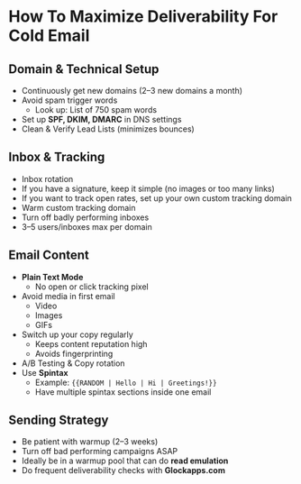 # How To Maximize Deliverability For Cold Email

## Domain & Technical Setup

-   Continuously get new domains (2–3 new domains a month)
-   Avoid spam trigger words
    -   Look up: List of 750 spam words
-   Set up **SPF, DKIM, DMARC** in DNS settings
-   Clean & Verify Lead Lists (minimizes bounces)

## Inbox & Tracking

-   Inbox rotation
-   If you have a signature, keep it simple (no images or too many links)
-   If you want to track open rates, set up your own custom tracking domain
-   Warm custom tracking domain
-   Turn off badly performing inboxes
-   3–5 users/inboxes max per domain

## Email Content

-   **Plain Text Mode**
    -   No open or click tracking pixel
-   Avoid media in first email
    -   Video
    -   Images
    -   GIFs
-   Switch up your copy regularly
    -   Keeps content reputation high
    -   Avoids fingerprinting
-   A/B Testing & Copy rotation
-   Use **Spintax**
    -   Example: `{{RANDOM | Hello | Hi | Greetings!}}`
    -   Have multiple spintax sections inside one email

## Sending Strategy

-   Be patient with warmup (2–3 weeks)
-   Turn off bad performing campaigns ASAP
-   Ideally be in a warmup pool that can do **read emulation**
-   Do frequent deliverability checks with **Glockapps.com**
